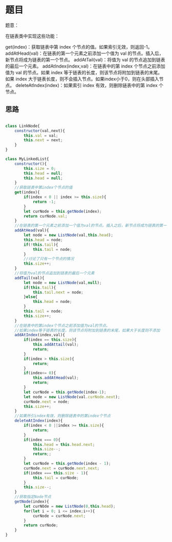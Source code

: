 # 题目

题意：

在链表类中实现这些功能：

get(index)：获取链表中第 index 个节点的值。如果索引无效，则返回-1。
addAtHead(val)：在链表的第一个元素之前添加一个值为 val 的节点。插入后，新节点将成为链表的第一个节点。
addAtTail(val)：将值为 val 的节点追加到链表的最后一个元素。
addAtIndex(index,val)：在链表中的第 index 个节点之前添加值为 val  的节点。如果 index 等于链表的长度，则该节点将附加到链表的末尾。如果 index 大于链表长度，则不会插入节点。如果index小于0，则在头部插入节点。
deleteAtIndex(index)：如果索引 index 有效，则删除链表中的第 index 个节点。

## 思路

~~~javascript

class LinkNode{
    constructor(val,next){
        this.val = val;
        this.next = next;
    }
}

class MyLinkedList{
    constructor(){
        this.size = 0;
        this.head = null;
        this.head = null;
    }
    //获取链表中第index个节点的值
    get(index){
        if(index < 0 || index >= this.size){
            return -1;
        }
        let curNode = this.getNode(index);
        return curNode.val;
    }
    //在链表的第一个元素之前添加一个值为val的节点。插入之后，新节点将成为链表的第一个节点。
    addAtHead(val){
        let node = new ListNode(val,this.head);
        this.head = node;
        if(!this.tail){
            this.tail = node;
        }
        //讨论了只有一个节点的情况
        this.size++;
    }
    //将值为val的节点追加到链表的最后一个元素
    addTail(val){
        let node = new ListNode(val,null);
        if(this.tail){
            this.tail.next = node;
        }else{
            this.head = node;
        }
        this.tail = node;
        this.size++;
    }
    //在链表中的第index个节点之前添加值为val的节点。
    //如果index等于链表的长度，则该节点将附加到链表的末尾，如果大于长度则不添加
    addAtIndex(index,val){
        if(index == this.size){
            this.addAttail(val);
            return;
        }
        if(index > this.size){
            return;
        }
        if(index<= 0){
            this.addAtHead(val);
            return;
        }
        let curNode = this.getNode(index-1);
        let node = new ListNode(val.curNode.next);
        curNode.next = node;
        this.size++;
    }
    //如果所引index有效，则删除链表中的第index个节点
    deleteAtIndex(index){
        if(index < 0 ||index >= this.size){
            return;
        }
        if(index === 0){
            this.head = this.head.next;
            this.size--;
            return;;
        }
        let curNode = this.getNode(index - 1);
        curNode.next = curNode.next.next;
        if(index === this.size - 1){
            this.tail = curNode;
        }
        this.size--;
    }
    //获取指定Node节点
    getNode(index){
        let curNOde = new ListNode(0,this.head);
        for(let i = 0; i <= index;i++){
            curNode = curNode.next;
        }
        return curNode;
    }
}

~~~